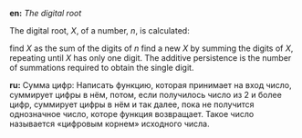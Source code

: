 **en:**
*_The digital root_*

The digital root, _X_, of a number, _n_, is calculated:

find _X_ as the sum of the digits of _n_
find a new _X_ by summing the digits of _X_, repeating until _X_ has only one digit.
The additive persistence is the number of summations required to obtain the single digit.


**ru:**
Сумма цифр: Написать функцию, которая принимает на вход число, суммирует цифры в нём, потом, если получилось число из 2 и более цифр, суммирует цифры в нём и так далее, пока не получится однозначное число, которе функция возвращает. Такое число называется «цифровым корнем» исходного числа.
